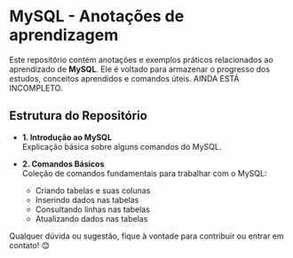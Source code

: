 # MySQL - Anotações de aprendizagem

Este repositório contém anotações e exemplos práticos relacionados ao aprendizado de **MySQL**. Ele é voltado para armazenar o progresso dos estudos, conceitos aprendidos e comandos úteis. AINDA ESTÁ INCOMPLETO.

## Estrutura do Repositório
- **1. Introdução ao MySQL**  
  Explicação básica sobre alguns comandos do MySQL.

- **2. Comandos Básicos**  
  Coleção de comandos fundamentais para trabalhar com o MySQL:
  - Criando tabelas e suas colunas
  - Inserindo dados nas tabelas
  - Consultando linhas nas tabelas
  - Atualizando dados nas tabelas

Qualquer dúvida ou sugestão, fique à vontade para contribuir ou entrar em contato! 😊
